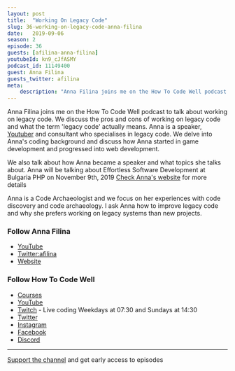 ```yaml
---
layout: post
title:  "Working On Legacy Code"
slug: 36-working-on-legacy-code-anna-filina
date:   2019-09-06
season: 2
episode: 36
guests: [afilina-anna-filina]
youtubeId: kn9_cJfASMY
podcast_id: 11149400
guest: Anna Filina
guests_twitter: afilina
meta:
    description: "Anna Filina joins me on the How To Code Well podcast to talk about working on legacy code"
---
```

Anna Filina joins me on the How To Code Well podcast to talk about working on legacy code. We discuss the pros and cons of working on legacy code and what the term 'legacy code' actually means.
Anna is a speaker, [Youtuber](https://www.youtube.com/user/afilina) and consultant who specialises in legacy code. We delve into Anna's coding background and discuss how Anna started in game development and progressed into web development. 

We also talk about how Anna became a speaker and what topics she talks about.
Anna will be talking about Effortless Software Development at Bulgaria PHP on November 9th, 2019 [Check Anna's website](https://afilina.com/conferences) for more details 

Anna is a Code Archaeologist and we focus on her experiences with code discovery and code archaeology. I ask Anna how to improve legacy code and why she prefers working on legacy systems than new projects.

### Follow Anna Filina
- [YouTube](https://www.youtube.com/user/afilina)
- [Twitter:afilina ](https://twitter.com/afilina) 
- [Website](https://afilina.com) 

### Follow How To Code Well
- [Courses](http://howtocodewell.net)
- [YouTube](http://youtube.com/howtocodewell)
- [Twitch](http://twitch.tv/howtocodewell) - Live coding Weekdays at 07:30 and Sundays at 14:30
- [Twitter](https://twitter.com/howtocodewell)
- [Instagram](http://instagram.com/howtocodewell/)
- [Facebook](http://facebook.com/howtocodewell/)
- [Discord](http://howtocodewell.net/discord)

-------------------------------

[Support the channel](https://www.patreon.com/howToCodeWell) and get early access to episodes
